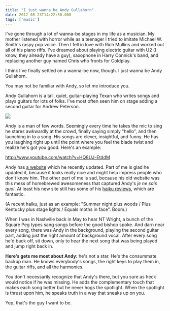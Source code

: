 ```yaml
---
title: "I just wanna be Andy Gullahorn"
date: 2012-08-23T14:22:50.000
tags: ['music']
---
```


I've gone through a lot of wanna-be stages in my life as a musician. My mother listened with horror while as a teenager I tried to imitate Michael W. Smith's raspy pop voice. Then I fell in love with Rich Mullins and worked out all of his piano riffs. I've dreamed about playing electric guitar with U2 (I know, they already have a guy), saxophone in Harry Connick's band, and replacing another guy named Chris who fronts for Coldplay.

I think I've finally settled on a wanna-be now, though. I just wanna be Andy Gullahorn.

You may not be familiar with Andy, so let me introduce you.

Andy Gullahorn is a tall, quiet, guitar-playing Texan who writes songs and plays guitars for lots of folks. I've most often seen him on stage adding a second guitar for Andrew Peterson.

![](/images/2012/andy_g.jpg)

Andy is a man of few words. Seemingly every time he takes the mic to sing he stares awkwardly at the crowd, finally saying simply "hello", and then launching in to a song. His songs are clever, insightful, and funny. He has you laughing right up until the point where you feel the blade twist and realize he's got you good. Here's an example:

http://www.youtube.com/watch?v=HQ8UJ-EtddM

Andy has [a website](http://www.andygullahorn.com) which he recently updated. Part of me is glad he updated it, because it looks really nice and might help impress people who don't know him. The other part of me is sad, because his old website was this mess of homebrewed awesomeness that captured Andy's _je ne sais quoi_. At least his new site still has some of his [haiku reviews](http://www.andygullahorn.com/category/haiku-reviews/), which are fantastic.

(A recent haiku, just as an example: "Summer night plus woods / Plus Kentucky plus stage lights / Equals moths in face". Boom.)

When I was in Nashville back in May to hear NT Wright, a bunch of the Square Peg types sang songs before the good bishop spoke. And darn near every song, there was Andy in the background, playing the second guitar part, adding just the right amount of background vocal. After every song he'd back off, sit down, only to hear the next song that was being played and jump right back in.

**Here's gets me most about Andy:** he's not a star. He's the consummate backup man. He knows everybody's songs, the right keys to play them in, the guitar riffs, and all the harmonies.

You don't necessarily recognize that Andy's there, but you sure as heck would notice if he was missing. He adds the complementary touch that makes each song better but he never hogs the spotlight. When the spotlight is thrust upon him, he speaks truth in a way that sneaks up on you.

Yep, that's the guy I want to be.
